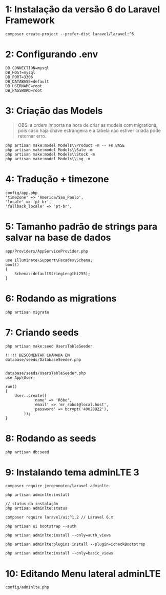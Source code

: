 # 1: Instalação da versão 6 do Laravel Framework

```
composer create-project --prefer-dist laravel/laravel:^6
```

# 2: Configurando .env

```
DB_CONNECTION=mysql
DB_HOST=mysql
DB_PORT=3306
DB_DATABASE=default
DB_USERNAME=root
DB_PASSWORD=root
```

# 3: Criação das Models

> OBS: a ordem importa na hora de criar as models com migrations, pois caso haja chave estrangeira e a tabela não estiver criada pode retornar erro.

```
php artisan make:model Models\\Product -m -- FK BASE
php artisan make:model Models\\Sale -m
php artisan make:model Models\\Stock -m
php artisan make:model Models\\Log -m
```

# 4: Tradução + timezone

```
config/app.php
'timezone' => 'America/Sao_Paulo',
'locale' => 'pt-br',
'fallback_locale' => 'pt-br',
```

# 5: Tamanho padrão de strings para salvar na base de dados

```
app/Providers/AppServiceProvider.php

use Illuminate\Support\Facades\Schema;
boot()
{
	Schema::defaultStringLength(255);
}
```

# 6: Rodando as migrations

```
php artisan migrate
```

# 7: Criando seeds

```
php artisan make:seed UsersTableSeeder

!!!!! DESCOMENTAR CHAMADA EM
database/seeds/DatabaseSeeder.php


database/seeds/UsersTableSeeder.php
use App\User;

run()
{
	User::create([
            'name' => 'Rôbo',
            'email' => 'mr_robot@local.host',
            'password' => bcrypt('40028922'),
        ]);
}
```

# 8: Rodando as seeds

```
php artisan db:seed
```

# 9: Instalando tema adminLTE 3

```
composer require jeroennoten/laravel-adminlte

php artisan adminlte:install

// status da instalação
php artisan adminlte:status

composer require laravel/ui:^1.2 // Laravel 6.x

php artisan ui bootstrap --auth

php artisan adminlte:install --only=auth_views

php artisan adminlte:plugins install --plugin=icheckBootstrap

php artisan adminlte:install --only=basic_views
```

# 10: Editando Menu lateral adminLTE

```
config/adminlte.php
```